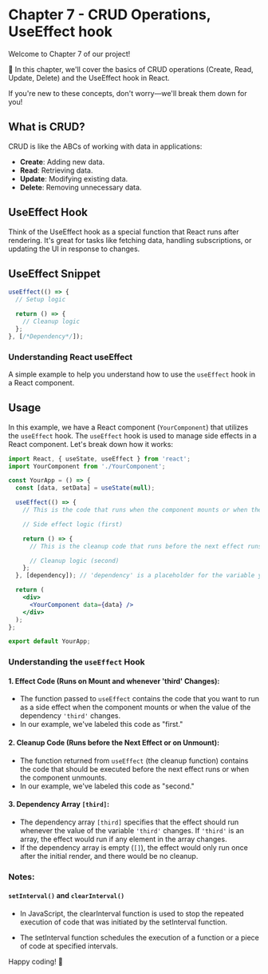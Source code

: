 # Chapter 7 - CRUD Operations, UseEffect hook

Welcome to Chapter 7 of our project! 

🚀 In this chapter, we'll cover the basics of CRUD operations (Create, Read, Update, Delete) and the UseEffect hook in React. 

If you're new to these concepts, don't worry—we'll break them down for you!

## What is CRUD?

CRUD is like the ABCs of working with data in applications:

- **Create**: Adding new data.
- **Read**: Retrieving data.
- **Update**: Modifying existing data.
- **Delete**: Removing unnecessary data.

## UseEffect Hook

Think of the UseEffect hook as a special function that React runs after rendering. It's great for tasks like fetching data, handling subscriptions, or updating the UI in response to changes.


## UseEffect Snippet

```js
useEffect(() => {
  // Setup logic

  return () => {
    // Cleanup logic
  };
}, [/*Dependency*/]);
```

### Understanding React useEffect

A simple example to help you understand how to use the `useEffect` hook in a React component.


## Usage

In this example, we have a React component (`YourComponent`) that utilizes the `useEffect` hook. The `useEffect` hook is used to manage side effects in a React component. Let's break down how it works:

```jsx
import React, { useState, useEffect } from 'react';
import YourComponent from './YourComponent';

const YourApp = () => {
  const [data, setData] = useState(null);

  useEffect(() => {
    // This is the code that runs when the component mounts or when the 'third' dependency changes

    // Side effect logic (first)

    return () => {
      // This is the cleanup code that runs before the next effect runs or when the component unmounts

      // Cleanup logic (second)
    };
  }, [dependency]); // 'dependency' is a placeholder for the variable your effect depends on

  return (
    <div>
      <YourComponent data={data} />
    </div>
  );
};

export default YourApp;
```

### Understanding the `useEffect` Hook

#### 1. Effect Code (Runs on Mount and whenever 'third' Changes):

- The function passed to `useEffect` contains the code that you want to run as a side effect when the component mounts or when the value of the dependency `'third'` changes.
- In our example, we've labeled this code as "first."

#### 2. Cleanup Code (Runs before the Next Effect or on Unmount):

- The function returned from `useEffect` (the cleanup function) contains the code that should be executed before the next effect runs or when the component unmounts.
- In our example, we've labeled this code as "second."

#### 3. Dependency Array `[third]`:

- The dependency array `[third]` specifies that the effect should run whenever the value of the variable `'third'` changes. If `'third'` is an array, the effect would run if any element in the array changes.
- If the dependency array is empty (`[]`), the effect would only run once after the initial render, and there would be no cleanup.

### Notes:
#### ```setInterval()``` and ```clearInterval()```

- In JavaScript, the clearInterval function is used to stop the repeated execution of code that was initiated by the setInterval function. 

- The setInterval function schedules the execution of a function or a piece of code at specified intervals.



Happy coding! 🎉


